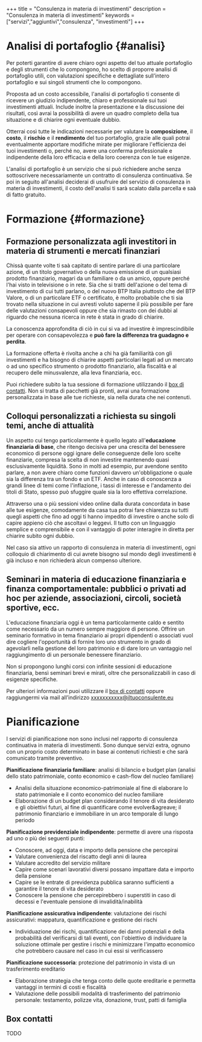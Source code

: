 +++
title = "Consulenza in materia di investimenti"
description = "Consulenza in materia di investimenti"
keywords = ["servizi","aggiuntivi","consulenza", "investimenti"]
+++
# Analisi di portafoglio {#analisi}

Per poterti garantire di avere chiaro ogni aspetto del tuo attuale portafoglio e degli strumenti che lo compongono, ho scelto di proporre analisi di portafoglio utili, con valutazioni specifiche e dettagliate sull’intero portafoglio e sui singoli strumenti che lo compongono.

Proposta ad un costo accessibile, l'analisi di portafoglio ti consente di ricevere un giudizio indipendente, chiaro e professionale sui tuoi investimenti attuali. Include inoltre la presentazione e la discussione dei risultati, così avrai la possibilità di avere un quadro completo della tua situazione e di chiarire ogni eventuale dubbio.

Otterrai cos&igrave; tutte le indicazioni necessarie per valutare la **composizione**, il **costo**, il **rischio** e il **rendimento** del tuo portafoglio, grazie alle quali potrai eventualmente apportare modifiche mirate per migliorare l'efficienza dei tuoi investimenti o, perch&eacute; no, avere una conferma professionale e indipendente della loro efficacia e della loro coerenza con le tue esigenze.

L'analisi di portafoglio &egrave; un servizio che si pu&ograve; richiedere anche senza sottoscrivere necessariamente un contratto di consulenza continuativa. Se poi in seguito all'analisi deciderai di usufruire del servizio di consulenza in materia di investimenti, il costo dell'analisi ti sar&agrave; scalato dalla parcella e sa&agrave; di fatto gratuito.

# Formazione {#formazione}

## Formazione personalizzata agli investitori in materia di strumenti e mercati finanziari

Chiss&agrave; quante volte ti sa&agrave; capitato di sentire parlare di una particolare azione, di un titolo governativo o della nuova emissione di un qualsiasi prodotto finanziario, magari da un familiare o da un amico, oppure perché l'hai visto in televisione o in rete. Sia che si tratti dell'azione o del tema di investimento di cui tutti parlano, o del nuovo BTP Italia piuttosto che del BTP Valore, o di un particolare ETF o certificato, &egrave; molto probabile che ti sia trovato nella situazione in cui avresti voluto saperne il pi&ugrave; possibile per fare delle valutazioni consapevoli oppure che sia rimasto con dei dubbi al riguardo che nessuna ricerca in rete &egrave; stata in grado di chiarire.

La conoscenza approfondita di ci&ograve; in cui si va ad investire &egrave; imprescindibile per operare con consapevolezza e **pu&ograve; fare la differenza tra guadagno e perdita**.

La formazione offerta &egrave; rivolta anche a chi ha gi&agrave; familiarit&agrave; con gli investimenti e ha bisogno di chiarire aspetti particolari legati ad un mercato o ad uno specifico strumento o prodotto finanziario, alla fiscalit&agrave; e al recupero delle minusvalenze, alla leva finanziaria, ecc.

Puoi richiedere subito la tua sessione di formazione utilizzando il [box di contatti](#box-contatti). Non si tratta di pacchetti gi&agrave; pronti, avrai una formazione personalizzata in base alle tue richieste, sia nella durata che nei contenuti.

## Colloqui personalizzati a richiesta su singoli temi, anche di attualit&agrave;

Un aspetto cui tengo particolarmente &egrave; quello legato all'**educazione finanziaria di base**, che ritengo decisiva per una crescita del benessere economico di persone oggi ignare delle conseguenze delle loro scelte finanziarie, compresa la scelta di non investire mantenendo quasi esclusivamente liquidit&agrave;. Sono in molti ad esempio, pur avendone sentito parlare, a non avere chiaro come funzioni davvero un'obbligazione o quale sia la differenza tra un fondo e un ETF. Anche in caso di conoscenza a grandi linee di temi come l'inflazione, i tassi di interesse e l'andamento dei titoli di Stato, spesso può sfuggire quale sia la loro effettiva correlazione. 

Attraverso una o pi&ugrave; sessioni video online dalla durata concordata in base alle tue esigenze, comodamente da casa tua potrai fare chiarezza su tutti quegli aspetti che fino ad oggi ti hanno impedito di investire o anche solo di capire appieno ci&ograve; che ascoltavi o leggevi. Il tutto con un linguaggio semplice e comprensibile e con il vantaggio di poter interagire in diretta per chiarire subito ogni dubbio.

Nel caso sia attivo un rapporto di consulenza in materia di investimenti, ogni colloquio di chiarimento di cui avrete bisogno sul mondo degli investimenti &egrave; gi&agrave; incluso e non richieder&agrave; alcun compenso ulteriore.

## Seminari in materia di educazione finanziaria e finanza comportamentale: pubblici o privati ad hoc per aziende, associazioni, circoli, società sportive, ecc.

L'educazione finanziaria oggi &egrave; un tema particolarmente caldo e sentito come necessario da un numero sempre maggiore di persone. Offrire un seminario formativo in tema finanziario ai propri dipendenti o associati vuol dire cogliere l'opportunità di fornire loro uno strumento in grado di agevolarli nella gestione del loro patrimonio e di dare loro un vantaggio nel raggiungimento di un personale benessere finanziario.

Non si propongono lunghi corsi con infinite sessioni di educazione finanziaria, bens&igrave; seminari brevi e mirati, oltre che personalizzabili in caso di esigenze specifiche.

Per ulteriori informazioni puoi utilizzare il [box di contatti](#box-contatti) oppure raggiungermi via mail all’indirizzo <a href="mailto:xxxxxxxxxxx@iltuoconsulente.eu">xxxxxxxxxxx@iltuoconsulente.eu</a>

# Pianificazione

I servizi di pianificazione non sono inclusi nel rapporto di consulenza continuativa in materia di investimenti. Sono dunque servizi extra, ognuno con un proprio costo determinato in base ai contenuti richiesti e che sar&agrave; comunicato tramite preventivo.

**Pianificazione finanziaria familiare**: analisi di bilancio e budget plan (analisi dello stato patrimoniale, conto economico e cash-flow del nucleo familiare)
- Analisi della situazione economico-patrimoniale al fine di elaborare lo stato patrimoniale e il conto economico del nucleo familiare
- Elaborazione di un budget plan considerando il tenore di vita desiderato e gli obiettivi futuri, al fine di quantificare come evolver&agreave; il patrimonio finanziario e immobiliare in un arco temporale di lungo periodo

**Pianificazione previdenziale indipendente**: permette di avere una risposta ad uno o pi&ugrave; dei seguenti punti:
- Conoscere, ad oggi, data e importo della pensione che percepirai
- Valutare convenienza del riscatto degli anni di laurea
- Valutare accredito del servizio militare
- Capire come scenari lavorativi diversi possano impattare data e importo della pensione
- Capire se le entrate di previdenza pubblica saranno sufficienti a garantire il tenore di vita desiderato
- Conoscere la pensione che percepirebbero i superstiti in caso di decessi e l'eventuale pensione di invalidit&agrave;/inabilit&agrave;

**Pianificazione assicurativa indipendente**: valutazione dei rischi assicurativi: mappatura, quantificazione e gestione dei rischi
- Individuazione dei rischi, quantificazione dei danni potenziali e della probabilit&agrave; del verificarsi di tali eventi, con l'obiettivo di individuare la soluzione ottimale per gestire i rischi e minimizzare l'impatto economico che potrebbero causare nel caso in cui essi si verificassero

**Pianificazione successoria**: protezione del patrimonio in vista di un trasferimento ereditario
- Elaborazione strategia che tenga conto delle quote ereditarie e permetta vantaggi in termini di costi e fiscalit&agrave;
- Valutazione delle possibili modalit&agrave; di trasferimento del patrimonio personale: testamento, polizze vita, donazione, trust, patti di famiglia

## Box contatti

TODO

